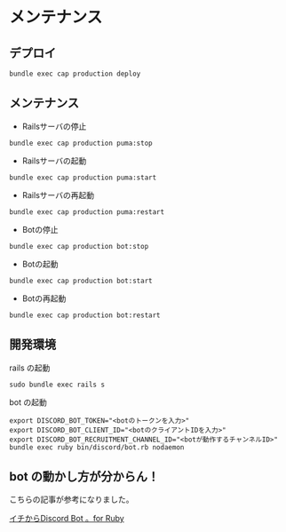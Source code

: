 # メンテナンス

## デプロイ

```
bundle exec cap production deploy
```

## メンテナンス

- Railsサーバの停止

```
bundle exec cap production puma:stop
```

- Railsサーバの起動

```
bundle exec cap production puma:start
```

- Railsサーバの再起動

```
bundle exec cap production puma:restart
```

- Botの停止

```
bundle exec cap production bot:stop
```

- Botの起動

```
bundle exec cap production bot:start
```

- Botの再起動

```
bundle exec cap production bot:restart
```

## 開発環境

rails の起動

```
sudo bundle exec rails s
```

bot の起動

```
export DISCORD_BOT_TOKEN="<botのトークンを入力>"
export DISCORD_BOT_CLIENT_ID="<botのクライアントIDを入力>"
export DISCORD_BOT_RECRUITMENT_CHANNEL_ID="<botが動作するチャンネルID>"
bundle exec ruby bin/discord/bot.rb nodaemon
```

## bot の動かし方が分からん！

こちらの記事が参考になりました。

[イチからDiscord Bot 。for Ruby](https://qiita.com/deneola213/items/efaeb0f5c20d44608a71)

